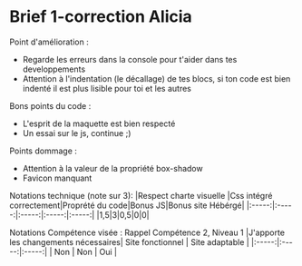 # Brief 1-correction Alicia

Point d'amélioration : 
- Regarde les erreurs dans la console pour t'aider dans tes developpements
- Attention à l'indentation (le décallage) de tes blocs, si ton code est bien indenté il est plus lisible pour toi et les autres

Bons points du code : 
- L'esprit de la maquette est bien respecté
- Un essai sur le js, continue ;) 

Points dommage :
- Attention à la valeur de la propriété box-shadow
- Favicon manquant

Notations technique  (note sur 3): 
|Respect charte visuelle |Css intégré correctement|Proprété du code|Bonus JS|Bonus site Hébérgé|
|:-----:|:-----:|:-----:|:-----:|:-----:|
|1,5|3|0,5|0|0|

Notations Compétence visée : Rappel Compétence 2, Niveau 1 
|J'apporte les changements nécessaires| Site fonctionnel | Site adaptable |
|:-----:|:-----:|:-----:|
| Non | Non | Oui | 
